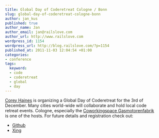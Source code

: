 ```yaml
--- 
title: Global Day of Coderetreat Cologne / Bonn
slug: global-day-of-coderetreat-cologne-bonn
author: jan_kus
published: true
author_name: Jan
author_email: jan@railslove.com
author_url: http://www.railslove.com
wordpress_id: 1154
wordpress_url: http://blog.railslove.com/?p=1154
published_at: 2011-11-03 12:04:54 +01:00
categories: 
- conference
tags: 
  keyword: 
  - code
  - coderetreat
  - global
  - day
---
```

<a href="http://coreyhaines.com/">Corey Haines</a> is organizing a Global Day of Coderetreat for the 3rd of December. Many cities world-wide will collaborate and hold local code retreat events. Cologne, especially the <a href="http://www.coworkingcologne.de/tag/gasmotorenfabrik">Coworkingspace Gasmotorenfabrik</a> is one of the hosts. For future details and registration check out:

<ul>
	<li><a href="https://github.com/coreyhaines/coderetreat/wiki/Cologne">Github</li>
	<li><a href="https://www.xing.com/events/global-day-coderetreat-cologne-bonn-821294">Xing</li>
</ul>

